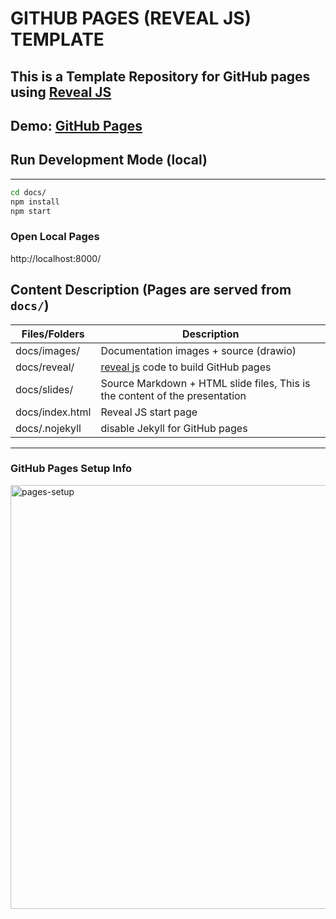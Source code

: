 # GITHUB PAGES (REVEAL JS) TEMPLATE

## This is a Template Repository for GitHub pages using [Reveal JS](https://revealjs.com)

## Demo: [GitHub Pages](https://jefeish.github.io/github-best-practices-demo/)

## Run Development Mode (local)
 
---

```bash
cd docs/
npm install
npm start
```

### Open Local Pages

http://localhost:8000/

## Content Description (Pages are served from `docs/`)

|Files/Folders|Description|
|---|---|
|docs/images/|Documentation images + source (drawio)|
|docs/reveal/|[reveal js](https://revealjs.com) code to build GitHub pages|
|docs/slides/|Source Markdown + HTML slide files, This is the content of the presentation| 
|docs/index.html|Reveal JS start page|
|docs/.nojekyll| disable Jekyll for GitHub pages|

---

### GitHub Pages Setup Info

<img width="678" alt="pages-setup" src="https://user-images.githubusercontent.com/863198/200977116-2b72f1cb-7499-452e-aa9b-3ca6f934df9f.png">
